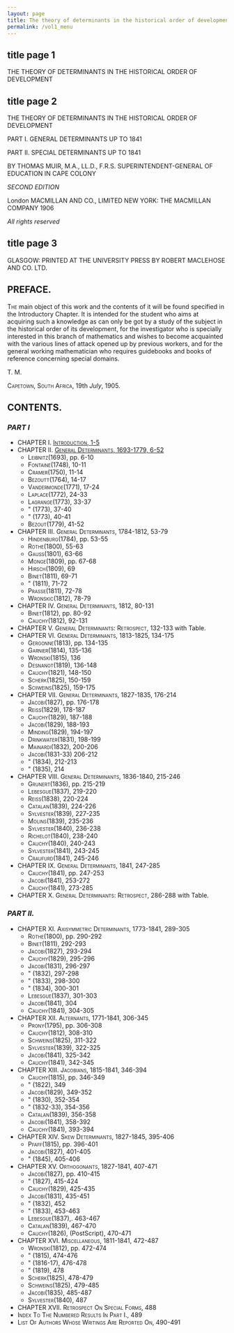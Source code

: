 ```yaml
---
layout: page
title: The theory of determinants in the historical order of development
permalink: /vol1_menu
---
```


## title page 1
THE THEORY OF DETERMINANTS
IN THE HISTORICAL ORDER OF DEVELOPMENT

## title page 2
THE
THEORY OF DETERMINANTS
IN THE
HISTORICAL ORDER OF DEVELOPMENT

PART I. GENERAL DETERMINANTS UP TO 1841

PART II. SPECIAL DETERMINANTS UP TO 1841

BY
THOMAS MUIR, M.A., LL.D., F.R.S.
SUPERINTENDENT-GENERAL OF EDUCATION IN CAPE COLONY

*SECOND EDITION*

London
MACMILLAN AND CO., LIMITED
NEW YORK: THE MACMILLAN COMPANY
1906

*All rights reserved*

## title page 3
GLASGOW: PRINTED AT THE UNIVERSITY PRESS
BY ROBERT MACLEHOSE AND CO. LTD.

## PREFACE.
<span style='font-variant: small-caps'>The</span> main object of this work and the contents of it will be found specified in the Introductory Chapter. It is intended for the student who aims at acquiring such a knowledge as can only be got by a study of the subject in the historical order of its development, for the investigator who is specially interested in this branch of mathematics and wishes to become acquainted with the various lines of attack opened up by previous workers, and for the general working mathematician who requires guidebooks and books of reference concerning special domains.

T. M.

<span style='font-variant: small-caps'>Capetown, South Africa,</span>
19th *July*, 1905.

## CONTENTS.

### *PART I*

- CHAPTER I. [<span style='font-variant: small-caps'>Introduction</span>,	1-5](vol1_ch01.md)
- CHAPTER II. [<span style='font-variant: small-caps'>General Determinants</span>, 1693-1779,		6-52](vol1_ch02.md)
  - <span style='font-variant: small-caps'>Leibnitz</span>(1693),	pp. 6-10
  - <span style='font-variant: small-caps'>Fontaine</span>(1748),	10-11
  - <span style='font-variant: small-caps'>Cramer</span>(1750),	11-14
  - <span style='font-variant: small-caps'>Bezoutt</span>(1764),	14-17
  - <span style='font-variant: small-caps'>Vandermonde</span>(1771),	17-24
  - <span style='font-variant: small-caps'>Laplace</span>(1772),	24-33
  - <span style='font-variant: small-caps'>Lagrange</span>(1773),	33-37
  - "	(1773),	37-40
  - "	(1773),	40-41
  - <span style='font-variant: small-caps'>Bezout</span>(1779),	41-52
- CHAPTER III. <span style='font-variant: small-caps'>General Determinants</span>, 1784-1812,	53-79
  - <span style='font-variant: small-caps'>Hindenburg</span>(1784),	pp. 53-55
  - <span style='font-variant: small-caps'>Rothe</span>(1800),	55-63
  - <span style='font-variant: small-caps'>Gauss</span>(1801),	63-66
  - <span style='font-variant: small-caps'>Monge</span>(1809),	pp. 67-68
  - <span style='font-variant: small-caps'>Hirsch</span>(1809),	69
  - <span style='font-variant: small-caps'>Binet</span>(1811),	69-71
  - "	(1811),	71-72
  - <span style='font-variant: small-caps'>Prasse</span>(1811),	72-78
  - <span style='font-variant: small-caps'>Wronskic</span>(1812),	78-79
- CHAPTER IV. <span style='font-variant: small-caps'>General Determinants</span>, 1812,	80-131
  - <span style='font-variant: small-caps'>Binet</span>(1812),	pp. 80-92
  - <span style='font-variant: small-caps'>Cauchy</span>(1812),	92-131
- CHAPTER V. <span style='font-variant: small-caps'>General Determinants: Retrospect</span>,	132-133 with Table.
- CHAPTER VI. <span style='font-variant: small-caps'>General Determinants</span>, 1813-1825,	134-175
  - <span style='font-variant: small-caps'>Gergonne</span>(1813),	pp. 134-135
  - <span style='font-variant: small-caps'>Garnier</span>(1814),	135-136
  - <span style='font-variant: small-caps'>Wronski</span>(1815),	136
  - <span style='font-variant: small-caps'>Desnanot</span>(1819),	136-148
  - <span style='font-variant: small-caps'>Cauchy</span>(1821),	148-150
  - <span style='font-variant: small-caps'>Scherk</span>(1825),	150-159
  - <span style='font-variant: small-caps'>Sciiweins</span>(1825),	159-175
- CHAPTER VII. <span style='font-variant: small-caps'>General Determinants</span>, 1827-1835,	176-214
  - <span style='font-variant: small-caps'>Jacobi</span>(1827),	pp. 176-178
  - <span style='font-variant: small-caps'>Reiss</span>(1829),	178-187
  - <span style='font-variant: small-caps'>Cauchy</span>(1829),	187-188
  - <span style='font-variant: small-caps'>Jacobi</span>(1829),	188-193
  - <span style='font-variant: small-caps'>Minding</span>(1829),	194-197
  - <span style='font-variant: small-caps'>Drinkwater</span>(1831),	198-199
  - <span style='font-variant: small-caps'>Mainardi</span>(1832),	200-206
  - <span style='font-variant: small-caps'>Jacobi</span>(1831-33)	206-212
  - "	(1834),	212-213
  - "	(1835),	214
- CHAPTER VIII. <span style='font-variant: small-caps'>General Determinants</span>, 1836-1840,	215-246
  - <span style='font-variant: small-caps'>Grunert</span>(1836),	pp. 215-219
  - <span style='font-variant: small-caps'>Lebesgue</span>(1837),	219-220
  - <span style='font-variant: small-caps'>Reiss</span>(1838),	220-224
  - <span style='font-variant: small-caps'>Catalan</span>(1839),	224-226
  - <span style='font-variant: small-caps'>Sylvester</span>(1839),	227-235
  - <span style='font-variant: small-caps'>Molins</span>(1839),	235-236
  - <span style='font-variant: small-caps'>Sylvester</span>(1840),	236-238
  - <span style='font-variant: small-caps'>Richelot</span>(1840),	238-240
  - <span style='font-variant: small-caps'>Cauchy</span>(1840),	240-243
  - <span style='font-variant: small-caps'>Sylvester</span>(1841),	243-245
  - <span style='font-variant: small-caps'>Craufurd</span>(1841),	245-246
- CHAPTER IX. <span style='font-variant: small-caps'>General Determinants</span>, 1841,	247-285
  - <span style='font-variant: small-caps'>Cauchy</span>(1841),	pp. 247-253
  - <span style='font-variant: small-caps'>Jacobi</span>(1841),	253-272
  - <span style='font-variant: small-caps'>Cauchy</span>(1841),	273-285
- CHAPTER X. <span style='font-variant: small-caps'>General Determinants: Retrospect</span>,	286-288 with Table.

### *PART II.*
- CHAPTER XI. <span style='font-variant: small-caps'>Axisymmetric Determinants</span>, 1773-1841,	289-305
  - <span style='font-variant: small-caps'>Rothe</span>(1800),	pp. 290-292
  - <span style='font-variant: small-caps'>Binet</span>(1811),	292-293
  - <span style='font-variant: small-caps'>Jacobi</span>(1827),	293-294
  - <span style='font-variant: small-caps'>Cauchy</span>(1829),	295-296
  - <span style='font-variant: small-caps'>Jacobi</span>(1831),	296-297
  - "	(1832),	297-298
  - "	(1833),	298-300
  - "	(1834),	300-301
  - <span style='font-variant: small-caps'>Lebesgue</span>(1837),	301-303
  - <span style='font-variant: small-caps'>Jacobi</span>(1841),	304
  - <span style='font-variant: small-caps'>Cauchy</span>(1841),	304-305
- CHAPTER XII. <span style='font-variant: small-caps'>Alternants</span>, 1771-1841,	306-345
  - <span style='font-variant: small-caps'>Prony</span>(1795),	pp. 306-308
  - <span style='font-variant: small-caps'>Cauchy</span>(1812),	308-310
  - <span style='font-variant: small-caps'>Schweins</span>(1825),	311-322
  - <span style='font-variant: small-caps'>Sylvester</span>(1839),	322-325
  - <span style='font-variant: small-caps'>Jacobi</span>(1841),	325-342
  - <span style='font-variant: small-caps'>Cauchy</span>(1841),	342-345
- CHAPTER XIII. <span style='font-variant: small-caps'>Jacobians</span>, 1815-1841,	346-394
  - <span style='font-variant: small-caps'>Cauchy</span>(1815),	pp. 346-349
  - "	(1822),	349
  - <span style='font-variant: small-caps'>Jacobi</span>(1829), 	349-352
  - "	(1830),	352-354
  - "	(1832-33),	354-356
  - <span style='font-variant: small-caps'>Catalan</span>(1839),	356-358
  - <span style='font-variant: small-caps'>Jacobi</span>(1841),	358-392
  - <span style='font-variant: small-caps'>Cauchy</span>(1841),	393-394
- CHAPTER XIV. <span style='font-variant: small-caps'>Skew Determinants</span>, 1827-1845,	395-406
  - <span style='font-variant: small-caps'>Pfaff</span>(1815), 	pp. 396-401
  - <span style='font-variant: small-caps'>Jacobi</span>(1827),	401-405
  - "	(1845),	405-406
- CHAPTER XV. <span style='font-variant: small-caps'>Orthogonants</span>, 1827-1841,	407-471
  - <span style='font-variant: small-caps'>Jacobi</span>(1827),	pp. 410-415
  - "	(1827),	415-424
  - <span style='font-variant: small-caps'>Cauchy</span>(1829),	425-435
  - <span style='font-variant: small-caps'>Jacobi</span>(1831), 	435-451
  - "	(1832), 	452
  - "	(1833), 	453-463
  - <span style='font-variant: small-caps'>Lebesgue</span>(1837),. 	463-467
  - <span style='font-variant: small-caps'>Catalan</span>(1839), 	467-470
  - <span style='font-variant: small-caps'>Cauchy</span>(1826), (PostScript),	470-471
- CHAPTER XVI. <span style='font-variant: small-caps'>Miscellaneous</span>, 1811-1841,	472-487
  - <span style='font-variant: small-caps'>Wronski</span>(1812),	pp. 472-474
  - "	(1815),	474-476
  - "	(1816-17),	476-478
  - "	(1819),	478
  - <span style='font-variant: small-caps'>Scherk</span>(1825),	478-479
  - <span style='font-variant: small-caps'>Schweins</span>(1825),	479-485
  - <span style='font-variant: small-caps'>Jacobi</span>(1835),	485-487
  - <span style='font-variant: small-caps'>Sylvester</span>(1840),	487
- CHAPTER XVII. <span style='font-variant: small-caps'>Retrospect On Special Forms</span>,	488
- <span style='font-variant: small-caps'>Index To The Numbered Results In Part I.,</span>	489
- <span style='font-variant: small-caps'>List Of Authors Whose Writings Are Reported On</span>,	490-491